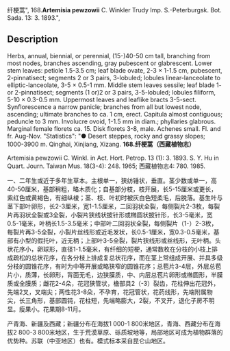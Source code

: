 纤梗蒿",
168.**Artemisia pewzowii** C. Winkler Trudy Imp. S.-Peterburgsk. Bot. Sada. 13: 3. 1893.",

## Description
Herbs, annual, biennial, or perennial, (15-)40-50 cm tall, branching from most nodes, branches ascending, gray pubescent or glabrescent. Lower stem leaves: petiole 1.5-3.5 cm; leaf blade ovate, 2-3 × 1-1.5 cm, pubescent, 2-pinnatisect; segments 2 or 3 pairs, 3-lobuled; lobules linear-lanceolate to elliptic-lanceolate, 3-5 × 0.5-1 mm. Middle stem leaves sessile; leaf blade 1- or 2-pinnatisect; segments (1 or)2 or 3 pairs, 3-5-lobuled; lobules filiform, 5-10 × 0.3-0.5 mm. Uppermost leaves and leaflike bracts 3-5-sect. Synflorescence a narrow panicle; branches from all but lowest node, ascending; ultimate branches to ca. 1 cm, erect. Capitula almost contiguous; peduncle to 3 mm. Involucre ovoid, 1-1.5 mm in diam.; phyllaries glabrous. Marginal female florets ca. 15. Disk florets 3-8, male. Achenes small. Fl. and fr. Aug-Nov.
  "Statistics": "● Desert steppes, rocky and grassy slopes; 1000-3900 m. Qinghai, Xinjiang, Xizang.
**168.纤梗蒿（西藏植物志）**

Artemisia pewzowii C. Winkl. in Act. Hort. Petrop. 13 (1): 3. 1893. S. Y. Hu in Quart. Journ. Taiwan Mus. 18(3-4): 248. 1965; 西藏植物志4: 780. 1985.

一、二年生或近于多年生草本。主根单一，狭纺锤状，垂直。茎少数或单一，高40-50厘米，基部稍粗，略木质化；自基部分枝，枝开展，长5-15厘米或更长，紫红色或黄褐色，有细纵棱；茎、枝、叶初时被灰白色短柔毛，后脱落。基生叶与茎下部叶卵形，长2-3厘米，宽1-1.5厘米，二回羽状全裂，每侧裂片2-3枚，每裂片再羽状全裂或3全裂，小裂片狭线状披针形或椭圆状披针形，长3-5毫米，宽0.5-1毫米，叶柄长1.5-3.5毫米；中部叶二回羽状全裂，每侧裂片（1-）2-3枚，每裂片再3-5全裂，小裂片丝线形或近毛发状，长0.5-1厘米，宽0.3-0.5毫米，基部有小型的假托叶，近无柄；上部叶3-5全裂，裂片狭线形或丝线形，无叶柄。头状花序小，卵球形，直径1-1.5毫米，有纤细的短梗，通常数枚在分枝的小枝上排成疏松的总状花序，在各分枝上排成复总状花序，而在茎上常组成开展、并具多级分枝的圆锥花序，有时为中等开展或略狭窄的圆锥花序；总苞片3-4层，外层总苞片小，质薄，长卵形，背面无毛，边狭膜质，中、内层总苞片卵形或椭圆形，半膜质或全膜质；雌花2-4朵，花冠狭管状，檐部具2（-3）裂齿，花柱伸出花冠外，先端2叉，叉端尖；两性花3-8朵，不孕育，花冠管状，花药线形，先端附属物尖，长三角形，基部圆钝，花柱短，先端略膨大，2裂，不叉开，退化子房不明显。瘦果小。花果期8-11月。

产青海、新疆及西藏；新疆分布在海拔1 000-1 800米地区，青海、西藏分布在海拔2 800-3 800米地区，生于荒漠草原、砾质坡地等，局部地区可成为植物群落的优势种。苏联（中亚地区）也有。模式标本采自昆仑山地区。
